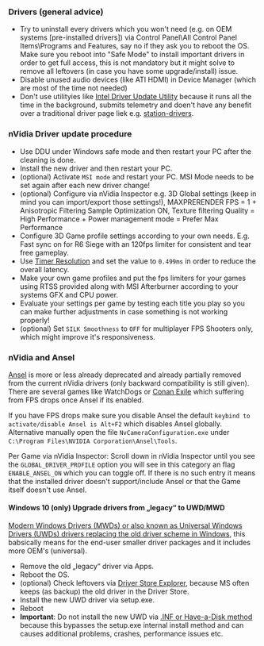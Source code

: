 ### Drivers (general advice)

* Try to uninstall every drivers which you won't need (e.g. on OEM systems [pre-installed drivers]) via Control Panel\All Control Panel Items\Programs and Features, say no if they ask you to reboot the OS. Make sure you reboot into "Safe Mode" to install important drivers in order to get full access, this is not mandatory but it might solve to remove all leftovers (in case you have some upgrade/install) issue.
* Disable unused audio devices (like ATI HDMI) in Device Manager (which are most of the time not needed)
* Don't use utilityies like [Intel Driver Update Utility](https://www.intel.com/content/www/us/en/support/topics/idsa-faq.html) because it runs all the time in the background, submits telemetry and doen't have any benefit over a traditional driver page liek e.g. [station-drivers](https://www.station-drivers.com/index.php?lang=en).

### nVidia Driver update procedure 

* Use DDU under Windows safe mode and then restart your PC after the cleaning is done.
* Install the new driver and then restart your PC.
* (optional) Activate `MSI mode` and restart your PC. MSI Mode needs to be set again after each new driver change!
* (optional) Configure via nVidia Inspector e.g. 3D Global settings (keep in mind you can import/export those settings!),  MAXPRERENDER FPS = 1 + Anisotropic Filtering Sample Optimization ON, Texture filtering Quality = High Performance + Power management mode = Prefer Max Performance
* Configure 3D Game profile settings according to your own needs. E.g. Fast sync on for R6 Siege with an 120fps limiter for consistent and tear free gameplay.
* Use [Timer Resolution](https://cms.lucashale.com/timer-resolution/) and set the value to `0.499ms` in order to reduce the overall latency.
* Make your own game profiles and put the fps limiters for your games using RTSS provided along with MSI Afterburner according to your systems GFX and CPU power.
* Evaluate your settings per game by testing each title you play so you can make further adjustments in case something is not working properly!
* (optional) Set `SILK Smoothness` to `OFF` for multiplayer FPS Shooters only, which might improve it's responsiveness.

### nVidia and Ansel

[Ansel](https://www.geforce.com/hardware/technology/ansel) is more or less already deprecated and already partially removed from the current nVidia drivers (only backward compatibility is still given). There are several games like WatchDogs or [Conan Exile](https://steamcommunity.com/app/440900/discussions/0/133256959371919651/) which suffering from FPS drops once Ansel if its enabled.

If you have FPS drops make sure you disable Ansel the default `keybind to activate/disable Ansel is Alt+F2` which disables Ansel globally. Alternative manually open the file `NvCameraConfiguration.exe` under `C:\Program Files\NVIDIA Corporation\Ansel\Tools`.

Per Game via nVidia Inspector:
Scroll down in nVidia Inspector until you see the `GLOBAL_DRIVER_PROFILE` option you will see in this category an flag `ENABLE_ANSEL_ON` which you can toggle off. If there is no such entry it means that the installed driver doesn't support/include Ansel or that the Game itself doesn't use Ansel. 


#### Windows 10 (only) Upgrade drivers from „legacy“ to UWD/MWD

[Modern Windows Drivers (MWDs) or also known as Universal Windows Drivers (UWDs) drivers replacing the old driver scheme in Windows](https://docs.microsoft.com/en-us/windows-hardware/drivers/develop/getting-started-with-universal-drivers), this babsically means for the end-user smaller driver packages and it includes more OEM's (universal).

* Remove the old „legacy“ driver via Apps.
* Reboot the OS.
* (optional) Check leftovers via [Driver Store Explorer](https://github.com/lostindark/DriverStoreExplorer), because MS often keeps (as backup) the old driver in the Driver Store.
* Install the new UWD driver via setup.exe.
* Reboot
* **Important**: Do not install the new UWD via [.INF or Have-a-Disk method](https://www.computerhope.com/issues/ch000834.htm#have-disk) because this bypasses the setup.exe internal install method and can causes additional problems, crashes, performance issues etc. 
